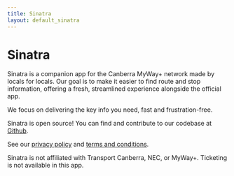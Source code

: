 ```yaml
---
title: Sinatra
layout: default_sinatra
---
```

# Sinatra

Sinatra is a companion app for the Canberra MyWay+ network made by locals for locals. Our goal is to make it easier to find route and stop information, offering a fresh, streamlined experience alongside the official app.

We focus on delivering the key info you need, fast and frustration-free.

Sinatra is open source! You can find and contribute to our codebase at [Github](https://github.com/emilymclean/sinatra).

See our [privacy policy](/privacy) and [terms and conditions](/terms).

Sinatra is not affiliated with Transport Canberra, NEC, or MyWay+. Ticketing is not available in this app.